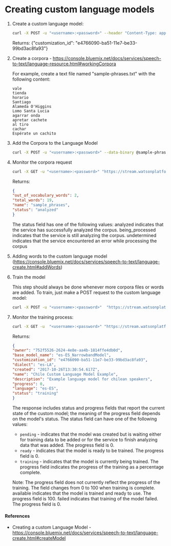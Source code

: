 # Creating custom language models


1. Create a custom language model:
	```bash
	curl -X POST -u "<username>:<password>" --header "Content-Type: application/json" --data "{\"name\": \"Chile Custom Language Model Example\", \"base_model_name\": \"es-ES_NarrowbandModel\", \"dialect\": \"es-LA\", \"description\": \"Example language model for chilean speakers\" }" "https://stream.watsonplatform.net/speech-to-text/api/v1/customizations"
	```
	Returns:
	{"customization_id": "e4766090-ba51-11e7-be33-99bd3ac8fa93"}


2. Create a corpora - https://console.bluemix.net/docs/services/speech-to-text/language-resource.html#workingCorpora

	For example, create a text file named "sample-phrases.txt" with the following content:

	```text
	vale
	tienda
	horario
	Santiago
	Alameda O'Higgins
	Lomo Santa Lucia
	agarrar onda
	apretar cachete
	al tiro
	cachar
	Espérate un cachito
	```


3.  Add the Corpora to the Language Model
	```bash
	curl -X POST -u "<username>:<password>" --data-binary @sample-phrases.txt "https://stream.watsonplatform.net/speech-to-text/api/v1/customizations/<customization-id>/corpora/sample_phrases"
	```

4. Monitor the corpora request

	```bash
	curl -X GET -u "<username>:<password>" "https://stream.watsonplatform.net/speech-to-text/api/v1/customizations/<customization-id>/corpora/sample_phrases"
	```

	Returns:
	```json
	{
	"out_of_vocabulary_words": 2,
	"total_words": 19,
	"name": "sample_phrases",
	"status": "analyzed"
	}
	```

	The status field has one of the following values:
	analyzed indicates that the service has successfully analyzed the corpus.
	being_processed indicates that the service is still analyzing the corpus.
	undetermined indicates that the service encountered an error while processing the corpus

5. Adding words to the custom language model (https://console.bluemix.net/docs/services/speech-to-text/language-create.html#addWords)


6. Train the model

	This step should always be done whenever more corpora files or words are added. To train, just make a POST request to the custom language model:
	```bash
	curl -X POST -u "<username>:<password>"  "https://stream.watsonplatform.net/speech-to-text/api/v1/customizations/<customization-id>/train"
	```
7. Monitor the training process:

	```bash
	curl -X GET -u  "<username>:<password>" "https://stream.watsonplatform.net/speech-to-text/api/v1/customizations/<customization-id>"
	```
	Returns:
	```json
	{
	"owner": "752f5526-2624-4e8e-aa4b-1814ffe4db0d",
	"base_model_name": "es-ES_NarrowbandModel",
	"customization_id": "e4766090-ba51-11e7-be33-99bd3ac8fa93",
	"dialect": "es-LA",
	"created": "2017-10-26T13:30:54.617Z",
	"name": "Chile Custom Language Model Example",
	"description": "Example language model for chilean speakers",
	"progress": 0,
	"language": "es-ES",
	"status": "training"
	}
	```
	The response includes status and progress fields that report the current state of the custom model; the meaning of the progress field depends on the model's status. The status field can have one of the following values:

	+ `pending` - indicates that the model was created but is waiting either for training data to be added or for the service to finish analyzing data that was added. The progress field is 0.
	+ `ready` - indicates that the model is ready to be trained. The progress field is 0.
	+ `training` - indicates that the model is currently being trained. The progress field indicates the progress of the training as a percentage complete.

	Note: The progress field does not currently reflect the progress of the training. The field changes from 0 to 100 when training is complete.
	available indicates that the model is trained and ready to use. The progress field is 100.
	failed indicates that training of the model failed. The progress field is 0.


#### References

- Creating a custom Language Model - https://console.bluemix.net/docs/services/speech-to-text/language-create.html#createModel



